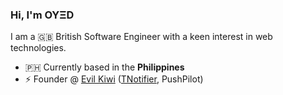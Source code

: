 ### Hi, I'm OYΞD

I am a 🇬🇧 British Software Engineer with a keen interest in web technologies.

- 🇵🇭 Currently based in the **Philippines**
- ⚡ Founder @ [Evil Kiwi](https://evil.kiwi) ([TNotifier](https://tnotifier.app), PushPilot)
